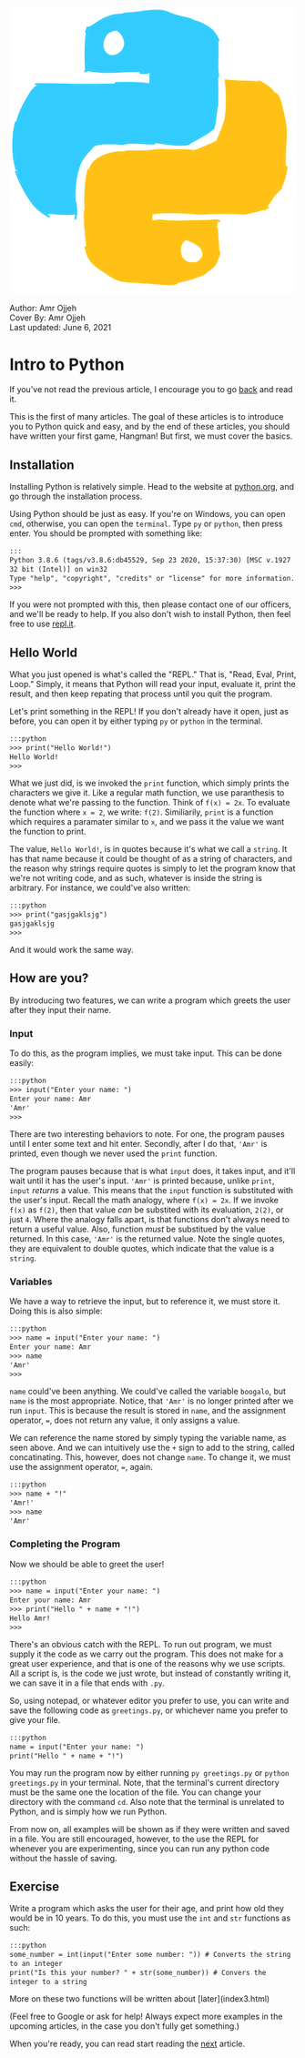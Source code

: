 ![](cover.png)
<figcaption>Author: Amr Ojjeh</figcaption>
<figcaption>Cover By: Amr Ojjeh</figcaption>
<figcaption>Last updated: June 6, 2021</figcaption>

# Intro to Python
If you've not read the previous article, I encourage you to go [back](index.html) and read it.

This is the first of many articles. The goal of these articles is to introduce you to Python quick and easy, and by the end of these articles, you should have written your first game, Hangman! But first, we must cover the basics.

## Installation
Installing Python is relatively simple. Head to the website at [python.org](https://www.python.org/), and go through the installation process.

Using Python should be just as easy. If you're on Windows, you can open `cmd`, otherwise, you can open the `terminal`. Type `py` or `python`, then press enter. You should be prompted with something like:

	:::
	Python 3.8.6 (tags/v3.8.6:db45529, Sep 23 2020, 15:37:30) [MSC v.1927 32 bit (Intel)] on win32
	Type "help", "copyright", "credits" or "license" for more information.
	>>>

If you were not prompted with this, then please contact one of our officers, and we'll be ready to help. If you also don't wish to install Python, then feel free to use [repl.it](https://repl.it).

## Hello World
What you just opened is what's called the "REPL." That is, "Read, Eval, Print, Loop." Simply, it means that Python will read your input, evaluate it, print the result, and then keep repating that process until you quit the program.

Let's print something in the REPL! If you don't already have it open, just as before, you can open it by either typing `py` or `python` in the terminal.

	:::python
	>>> print("Hello World!")
	Hello World!
	>>>

What we just did, is we invoked the `print` function, which simply prints the characters we give it. Like a regular math function, we use paranthesis to denote what we're passing to the function. Think of `f(x) = 2x`. To evaluate the function where `x = 2`, we write: `f(2)`. Similiarily, `print` is a function which requires a paramater similar to `x`, and we pass it the value we want the function to print.

The value, `Hello World!`, is in quotes because it's what we call a `string`. It has that name because it could be thought of as a string of characters, and the reason why strings require quotes is simply to let the program know that we're not writing code, and as such, whatever is inside the string is arbitrary. For instance, we could've also written:

	:::python
	>>> print("gasjgaklsjg")
	gasjgaklsjg
	>>>

And it would work the same way.

## How are you?
By introducing two features, we can write a program which greets the user after they input their name.

### Input
To do this, as the program implies, we must take input. This can be done easily:

	:::python
	>>> input("Enter your name: ")
	Enter your name: Amr
	'Amr'
	>>>

There are two interesting behaviors to note. For one, the program pauses until I enter some text and hit enter. Secondly, after I do that, `'Amr'` is printed, even though we never used the `print` function.

The program pauses because that is what `input` does, it takes input, and it'll wait until it has the user's input. `'Amr'` is printed because, unlike `print`, `input` *returns* a value. This means that the `input` function is substituted with the user's input. Recall the math analogy, where `f(x) = 2x`. If we invoke `f(x)` as `f(2)`, then that value *can* be substited with its evaluation, `2(2)`, or just `4`. Where the analogy falls apart, is that functions don't always need to return a useful value. Also, function *must* be substitued by the value returned. In this case, `'Amr'` is the returned value. Note the single quotes, they are equivalent to double quotes, which indicate that the value is a `string`.

### Variables
We have a way to retrieve the input, but to reference it, we must store it. Doing this is also simple:

	:::python
	>>> name = input("Enter your name: ")
	Enter your name: Amr
	>>> name
	'Amr'
	>>>

`name` could've been anything. We could've called the variable `boogalo`, but `name` is the most appropriate. Notice, that `'Amr'` is no longer printed after we run `input`. This is because the result is stored in `name`, and the assignment operator, `=`, does not return any value, it only assigns a value.

We can reference the name stored by simply typing the variable name, as seen above. And we can intuitively use the `+` sign to add to the string, called concatinating. This, however, does not change `name`. To change it, we must use the assignment operator, `=`, again. 

	:::python
	>>> name + "!"
	'Amr!'
	>>> name
	'Amr'

### Completing the Program
Now we should be able to greet the user!

	:::python
	>>> name = input("Enter your name: ")
	Enter your name: Amr
	>>> print("Hello " + name + "!")
	Hello Amr!
	>>>

There's an obvious catch with the REPL. To run out program, we must supply it the code as we carry out the program. This does not make for a great user experience, and that is one of the reasons why we use scripts. All a script is, is the code we just wrote, but instead of constantly writing it, we can save it in a file that ends with `.py`.

So, using notepad, or whatever editor you prefer to use, you can write and save the following code as `greetings.py`, or whichever name you prefer to give your file.

	:::python
	name = input("Enter your name: ")
	print("Hello " + name + "!")

You may run the program now by either running `py greetings.py` or `python greetings.py` in your terminal. Note, that the terminal's current directory must be the same one the location of the file. You can change your directory with the command `cd`. Also note that the terminal is unrelated to Python, and is simply how we run Python.

From now on, all examples will be shown as if they were written and saved in a file. You are still encouraged, however, to the use the REPL for whenever you are experimenting, since you can run any python code without the hassle of saving.

## Exercise
Write a program which asks the user for their age, and print how old they would be in 10 years. To do this, you must use the `int` and `str` functions as such: 

	:::python
	some_number = int(input("Enter some number: ")) # Converts the string to an integer
	print("Is this your number? " + str(some_number)) # Convers the integer to a string
<figcaption markdown="span">More on these two functions will be written about [later](index3.html)</figcaption>

(Feel free to Google or ask for help! Always expect more examples in the upcoming articles, in the case you don't fully get something.)

When you're ready, you can read start reading the [next](index2.html) article.

